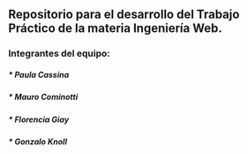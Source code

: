 ## Repositorio para el desarrollo del Trabajo Práctico de la materia Ingeniería Web.
### Integrantes del equipo:
##### * Paula Cassina
##### * Mauro Cominotti
##### * Florencia Giay
##### * Gonzalo Knoll
